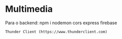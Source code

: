 # Multimedia

Para o backend:
    npm i nodemon cors express firebase

    Thunder Client (https://www.thunderclient.com)
